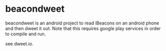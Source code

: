 beacondweet
===========
beacondweet is an android project to read iBeacons on an android phone and then dweet it out. Note that this requires google play services in order to compile and run.

see dweet.io.
